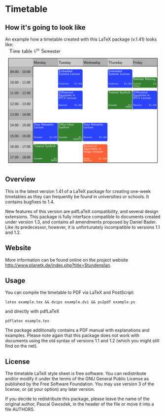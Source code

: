 # Timetable

## How it's going to look like

An example how a timetable created with this LaTeX package (v.1.41) looks like:
![sample for the style of the timetable](example.png)

## Overview

This is the latest version 1.41 of a LaTeX package for creating one-week timetables as they can frequently be found in universities or schools. It contains bugfixes to 1.4.

New features of this version are pdfLaTeX compatibility, and several design extensions. This package is fully interface compatible to documents created under version 1.3, and contains all amendments proposed by Daniel Bader. Like its predecessor, however, it is unfortunately incompatible to versions 1.1 and 1.2.

## Website

More information can be found online on the project website <http://www.planetk.de/index.php?title=Stundenplan>.

## Usage

You can compile the timetable to PDF via LaTeX and PostScript:

    latex example.tex && dvips example.dvi && ps2pdf example.ps

and directly with pdfLaTeX

    pdflatex example.tex

The package additionally contains a PDF manual with explanations and examples. Please note again that this package does not work with documents using the old syntax of versions 1.1 and 1.2 (which you might still find on the net).

## License

The timetable LaTeX style sheet is free software. You can redistribute and/or modify it under the terms of the GNU General Public License as published by the Free Software Foundation. You may use version 3 of the license, or (at your option) any later version.

If you decide to redistribute this package, please leave the name of the original author, Pascal Gwosdek, in the header of the file or move it into a file AUTHORS.

